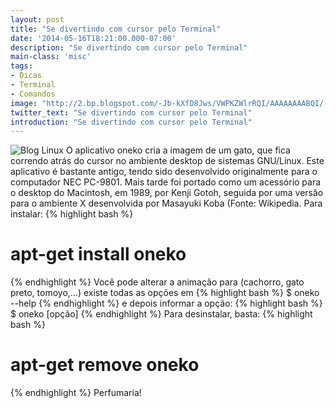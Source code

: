 ```yaml
---
layout: post
title: "Se divertindo com cursor pelo Terminal"
date: '2014-05-16T18:21:00.000-07:00'
description: "Se divertindo com cursor pelo Terminal"
main-class: 'misc'
tags:
- Dicas
- Terminal
- Comandos
image: "http://2.bp.blogspot.com/-Jb-kXfD8Jws/VWPKZWlrRQI/AAAAAAAABQI/-v0vGZgFZy0/s72-c/Neko_animated.gif"
twitter_text: "Se divertindo com cursor pelo Terminal"
introduction: "Se divertindo com cursor pelo Terminal"
---
```

![Blog Linux](http://2.bp.blogspot.com/-Jb-kXfD8Jws/VWPKZWlrRQI/AAAAAAAABQI/-v0vGZgFZy0/s320/Neko_animated.gif "Blog Linux")
O aplicativo oneko cria a imagem de um gato, que fica correndo  atrás do cursor no ambiente desktop de sistemas GNU/Linux. Este  aplicativo é bastante antigo, tendo sido desenvolvido originalmente para  o computador NEC PC-9801. Mais tarde foi portado como um acessório para  o desktop do Macintosh, em 1989, por Kenji Gotoh, seguida por uma  versão para o ambiente X desenvolvida por Masayuki Koba (Fonte: Wikipedia.
 Para instalar:
{% highlight bash %}
 # apt-get install oneko
{% endhighlight %}
 Você pode alterar a animação para (cachorro, gato preto, tomoyo,…)
 existe todas as opções em
{% highlight bash %}
 $ oneko --help
{% endhighlight %}
 e depois informar a opção:
 {% highlight bash %}
 $ oneko [opção]
{% endhighlight %}
 Para desinstalar, basta:
 {% highlight bash %}
 # apt-get remove oneko
{% endhighlight %}
 Perfumaria!
